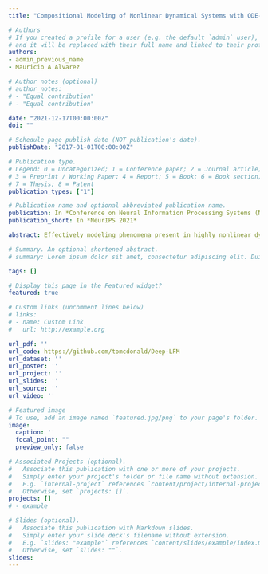 ```yaml
---
title: "Compositional Modeling of Nonlinear Dynamical Systems with ODE-based Random Features"

# Authors
# If you created a profile for a user (e.g. the default `admin` user), write the username (folder name) here 
# and it will be replaced with their full name and linked to their profile.
authors:
- admin_previous_name
- Mauricio A Alvarez

# Author notes (optional)
# author_notes:
# - "Equal contribution"
# - "Equal contribution"

date: "2021-12-17T00:00:00Z"
doi: ""

# Schedule page publish date (NOT publication's date).
publishDate: "2017-01-01T00:00:00Z"

# Publication type.
# Legend: 0 = Uncategorized; 1 = Conference paper; 2 = Journal article;
# 3 = Preprint / Working Paper; 4 = Report; 5 = Book; 6 = Book section;
# 7 = Thesis; 8 = Patent
publication_types: ["1"]

# Publication name and optional abbreviated publication name.
publication: In *Conference on Neural Information Processing Systems (NeurIPS), 2021*
publication_short: In *NeurIPS 2021*

abstract: Effectively modeling phenomena present in highly nonlinear dynamical systems whilst also accurately quantifying uncertainty is a challenging task, which often requires problem-specific techniques. We present a novel, domain-agnostic approach to tackling this problem, using compositions of physics-informed random features, derived from ordinary differential equations. The architecture of our model leverages recent advances in approximate inference for deep Gaussian processes, such as layer-wise weight-space approximations which allow us to incorporate random Fourier features, and stochastic variational inference for approximate Bayesian inference. We provide evidence that our model is capable of capturing highly nonlinear behaviour in real-world multivariate time series data. In addition, we find that our approach achieves comparable performance to a number of other probabilistic models on benchmark regression tasks.

# Summary. An optional shortened abstract.
# summary: Lorem ipsum dolor sit amet, consectetur adipiscing elit. Duis posuere tellus ac convallis placerat. Proin tincidunt magna sed ex sollicitudin condimentum.

tags: []

# Display this page in the Featured widget?
featured: true

# Custom links (uncomment lines below)
# links:
# - name: Custom Link
#   url: http://example.org

url_pdf: ''
url_code: https://github.com/tomcdonald/Deep-LFM
url_dataset: ''
url_poster: ''
url_project: ''
url_slides: ''
url_source: ''
url_video: ''

# Featured image
# To use, add an image named `featured.jpg/png` to your page's folder. 
image:
  caption: ''
  focal_point: ""
  preview_only: false

# Associated Projects (optional).
#   Associate this publication with one or more of your projects.
#   Simply enter your project's folder or file name without extension.
#   E.g. `internal-project` references `content/project/internal-project/index.md`.
#   Otherwise, set `projects: []`.
projects: []
# - example

# Slides (optional).
#   Associate this publication with Markdown slides.
#   Simply enter your slide deck's filename without extension.
#   E.g. `slides: "example"` references `content/slides/example/index.md`.
#   Otherwise, set `slides: ""`.
slides: 
---
```


